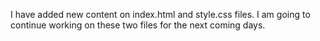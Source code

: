 I have added new content on index.html and style.css files. I am going to continue working on these two files for the next coming days. 
